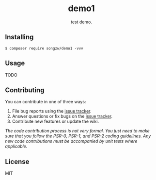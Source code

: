 <h1 align="center"> demo1 </h1>

<p align="center"> test demo.</p>


## Installing

```shell
$ composer require songzw/demo1 -vvv
```

## Usage

TODO

## Contributing

You can contribute in one of three ways:

1. File bug reports using the [issue tracker](https://github.com/songzw/demo1/issues).
2. Answer questions or fix bugs on the [issue tracker](https://github.com/songzw/demo1/issues).
3. Contribute new features or update the wiki.

_The code contribution process is not very formal. You just need to make sure that you follow the PSR-0, PSR-1, and PSR-2 coding guidelines. Any new code contributions must be accompanied by unit tests where applicable._

## License

MIT